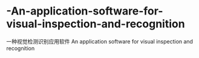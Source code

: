 # -An-application-software-for-visual-inspection-and-recognition
 一种视觉检测识别应用软件 An application software for visual inspection and recognition
